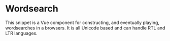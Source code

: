 # Wordsearch

This snippet is a Vue component for constructing, and eventually playing, wordsearches in a browsers. It is all Unicode based and can handle RTL and LTR languages.
